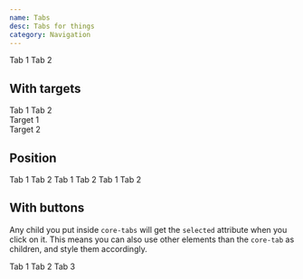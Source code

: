 ```yaml
---
name: Tabs
desc: Tabs for things
category: Navigation
---
```


<core-knobs  name="core-tabs">
<core-tabs>
  <core-tab selected>Tab 1</core-tab>
  <core-tab>Tab 2</core-tab>
</core-tabs>
</core-knobs>

## With targets

<core-knobs  name="core-tabs">
<core-tabs full position="left">
  <core-tab selected target="targetOne">Tab 1</core-tab>
  <core-tab target="targetTwo">Tab 2</core-tab>
</core-tabs>
<div id="targetOne">Target 1</div>
<div id="targetTwo">Target 2</div>
</core-knobs>

## Position

<core-knobs  name="core-tabs">
<core-tabs full position="left">
  <core-tab selected>Tab 1</core-tab>
  <core-tab>Tab 2</core-tab>
</core-tabs>
<core-tabs full position="right">
  <core-tab selected>Tab 1</core-tab>
  <core-tab>Tab 2</core-tab>
</core-tabs>
<core-tabs full position="center">
  <core-tab selected>Tab 1</core-tab>
  <core-tab>Tab 2</core-tab>
</core-tabs>
</core-knobs>

## With buttons

Any child you put inside `core-tabs` will get the `selected` attribute when you click on it.
This means you can also use other elements than the `core-tab` as children, and style them accordingly.

<core-knobs  name="core-tabs">
<style>
core-tabs core-button[selected],
core-tabs core-button[selected]:hover {
  --core-button-bg-color: var(--core-color-primary);
  --core-button-text-color: var(--core-color-white);
}
</style>
<core-tabs>
  <core-button selected>Tab 1</core-button>
  <core-button>Tab 2</core-button>
  <core-button disabled>Tab 3</core-button>
</core-tabs>
</core-knobs>
